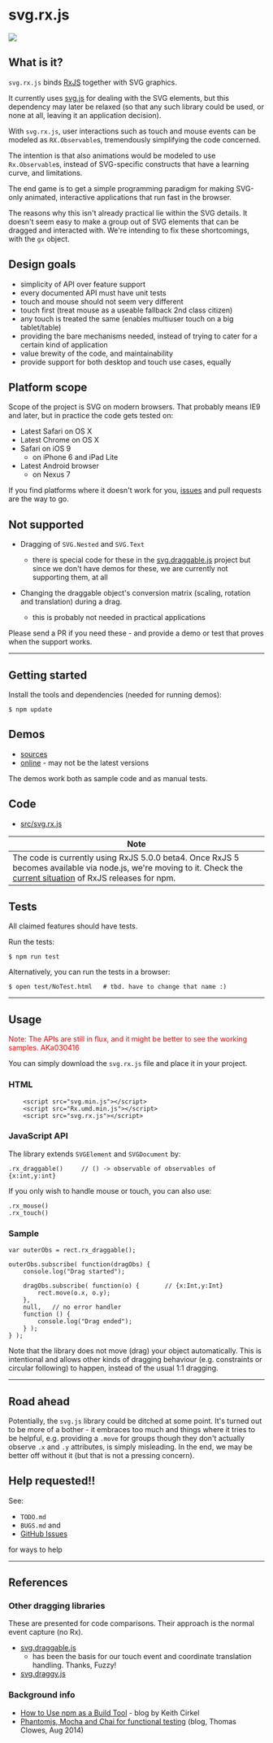 # svg.rx.js

[![](https://badges.gitter.im/akauppi/svg.rx.js.svg)](https://gitter.im/akauppi/svg.rx.js?utm_source=badge&utm_medium=badge&utm_campaign=pr-badge&utm_content=badge)

## What is it?

`svg.rx.js` binds [RxJS](https://github.com/Reactive-Extensions/RxJS) together with SVG graphics.

It currently uses [svg.js](https://github.com/wout/svg.js) for dealing with the SVG elements, but this dependency may later be relaxed (so that any such library could be used, or none at all, leaving it an application decision).

With `svg.rx.js`, user interactions such as touch and mouse events can be modeled as `RX.Observable`s, tremendously simplifying the code concerned.

The intention is that also animations would be modeled to use `Rx.Observable`s, instead of SVG-specific constructs that have a learning curve, and limitations.

The end game is to get a simple programming paradigm for making SVG-only animated, interactive applications that run fast in the browser.

The reasons why this isn't already practical lie within the SVG details. It doesn't seem easy to make a group out of SVG elements that can be dragged and interacted with. We're intending to fix these shortcomings, with the `gx` object.

## Design goals

- simplicity of API over feature support
- every documented API must have unit tests
- touch and mouse should not seem very different
- touch first (treat mouse as a useable fallback 2nd class citizen)
- any touch is treated the same (enables multiuser touch on a big tablet/table)
- providing the bare mechanisms needed, instead of trying to cater for a certain kind of application
- value brewity of the code, and maintainability
- provide support for both desktop and touch use cases, equally
  
## Platform scope

Scope of the project is SVG on modern browsers. That probably means IE9 and later, but in practice the code gets tested on:

- Latest Safari on OS X
- Latest Chrome on OS X
- Safari on iOS 9
  -  on iPhone 6 and iPad Lite
- Latest Android browser 
  - on Nexus 7

If you find platforms where it doesn't work for you, [issues](https://github.com/akauppi/svg.rx.js/issues) and pull requests are the way to go.

## Not supported
  
- Dragging of `SVG.Nested` and `SVG.Text`
  - there is special code for these in the [svg.draggable.js](https://github.com/wout/svg.draggable.js) project but since we don't have demos for these, we are currently not supporting them, at all

- Changing the draggable object's conversion matrix (scaling, rotation and translation) during a drag.
  - this is probably not needed in practical applications

Please send a PR if you need these - and provide a demo or test that proves when the support works.


---

## Getting started

Install the tools and dependencies (needed for running demos):

```
$ npm update
```

## Demos

<!-- could embed a demo right here to give a feeling what it's about
-->

<!-- then show the code of that demo, right here as well. AKa010516
-->

- [sources](demo/)
- [online](http://akauppi.github.io/svg.rx.js/index.html) - may not be the latest versions

The demos work both as sample code and as manual tests.


## Code

- [src/svg.rx.js](src/svg.rx.js)

|Note|
|-|
| The code is currently using RxJS 5.0.0 beta4. Once RxJS 5 becomes available via node.js, we're moving to it. Check the [current situation](https://www.npmjs.com/package/rxjs) of RxJS releases for npm. |

<!-- 5.0.0-beta7 as of AKa010516 -->


## Tests 

All claimed features should have tests.

Run the tests:

```
$ npm run test
```

Alternatively, you can run the tests in a browser:

```
$ open test/NoTest.html   # tbd. have to change that name :)
```
 
---

## Usage 

<font color=red>Note: The APIs are still in flux, and it might be better to see the 
working samples. AKa030416</font>

You can simply download the `svg.rx.js` file and place it in your project. 

### HTML

```
	<script src="svg.min.js"></script>
	<script src="Rx.umd.min.js"></script>
	<script src="svg.rx.js"></script>
```

### JavaScript API

The library extends `SVGElement` and `SVGDocument` by:

```
.rx_draggable()		// () -> observable of observables of {x:int,y:int}
```

If you only wish to handle mouse or touch, you can also use:

```
.rx_mouse()
.rx_touch()
```


### Sample

```
var outerObs = rect.rx_draggable();
    
outerObs.subscribe( function(dragObs) {
    console.log("Drag started");
    
    dragObs.subscribe( function(o) {       // {x:Int,y:Int}
        rect.move(o.x, o.y);
    },
    null, 	// no error handler
    function () {
        console.log("Drag ended");
	} );
} );
```

Note that the library does not move (drag) your object automatically. This is intentional and allows other kinds of dragging behaviour (e.g. constraints or circular following) to happen, instead of the usual 1:1 dragging.

---

## Road ahead

Potentially, the `svg.js` library could be ditched at some point. It's turned out to be more of a bother - it embraces too much and things where it tries to be helpful, e.g. providing a `.move` for groups though they don't actually observe `.x` and `.y`  attributes, is simply misleading. In the end, we may be better off without it (but that is not a pressing concern).

## Help requested!!

See:
 
- `TODO.md`
- `BUGS.md` and
- [GitHub Issues](https://github.com/akauppi/svg.rx.js/issues) 

for ways to help

---

## References

### Other dragging libraries

These are presented for code comparisons. Their approach is the normal event capture (no Rx).

- [svg.draggable.js](https://github.com/wout/svg.draggable.js)
  - has been the basis for our touch event and coordinate translation handling. Thanks, Fuzzy!
- [svg.draggy.js](https://github.com/jillix/svg.draggy.js/)

### Background info

- [How to Use npm as a Build Tool](http://blog.keithcirkel.co.uk/how-to-use-npm-as-a-build-tool/) - blog by Keith Cirkel
- [Phantomjs, Mocha and Chai for functional testing](http://doublenegative.com/phantomjs-mocha-and-chai-for-functional-testing/) (blog, Thomas Clowes, Aug 2014)

<br />
